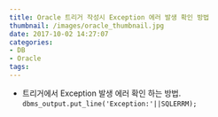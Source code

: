 ```yaml
---
title: Oracle 트리거 작성시 Exception 에러 발생 확인 방법
thumbnail: /images/oracle_thumbnail.jpg
date: 2017-10-02 14:27:07
categories:
- DB
- Oracle
tags:
---
```

- 트리거에서 Exception 발생 에러 확인 하는 방법.
``dbms_output.put_line('Exception:'||SQLERRM);``
